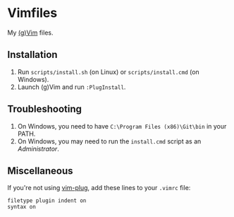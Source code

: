 # Vimfiles

My [(g)Vim](http://www.vim.org/) files.

## Installation

1. Run `scripts/install.sh` (on Linux) or `scripts/install.cmd` (on Windows).
2. Launch (g)Vim and run `:PlugInstall`.

## Troubleshooting

1. On Windows, you need to have `C:\Program Files (x86)\Git\bin` in your PATH.
2. On Windows, you may need to run the `install.cmd` script as an
   *Administrator*.

## Miscellaneous

If you're not using [vim-plug](https://github.com/junegunn/vim-plug), add these
lines to your `.vimrc` file:

~~~ viml
filetype plugin indent on
syntax on
~~~
